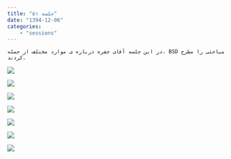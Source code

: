 ```yaml
---
title: "جلسه ۵۱"
date: "1394-12-06"
categories:
    - "sessions"
---
```

    در این جلسه آقای جفره درباره ی موارد مختلف از جمله، BSD مباحثی را مطرح کردند.

[![](../../img/a579f68e-fdbb-11e6-86dd-a088b4d860141488289305.8324594.jpg)](img/a579f68e-fdbb-11e6-86dd-a088b4d860141488289305.8324594.jpg)

[![](../../img/a579fa26-fdbb-11e6-86dd-a088b4d860141488289305.8325305.jpg)](img/a579fa26-fdbb-11e6-86dd-a088b4d860141488289305.8325305.jpg)

[![](../../img/a579fc6a-fdbb-11e6-86dd-a088b4d860141488289305.8325856.jpg)](img/a579fc6a-fdbb-11e6-86dd-a088b4d860141488289305.8325856.jpg)



[![](../../img/a579fe72-fdbb-11e6-86dd-a088b4d860141488289305.8326569.jpg)](img/a579fe72-fdbb-11e6-86dd-a088b4d860141488289305.8326569.jpg)

[![](../../img/a57a01c4-fdbb-11e6-86dd-a088b4d860141488289305.8327234.jpg)](img/a57a01c4-fdbb-11e6-86dd-a088b4d860141488289305.8327234.jpg)

[![](../../img/a57a03cc-fdbb-11e6-86dd-a088b4d860141488289305.8327723.jpg)](img/a57a03cc-fdbb-11e6-86dd-a088b4d860141488289305.8327723.jpg)



[![](../../img/a57a05ac-fdbb-11e6-86dd-a088b4d860141488289305.8328195.jpg)](img/a57a05ac-fdbb-11e6-86dd-a088b4d860141488289305.8328195.jpg)
